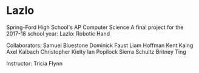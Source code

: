 # Lazlo
Spring-Ford High School's AP Computer Science A final project for the 2017-18 school year: Lazlo: Robotic Hand

Collaborators:
Samuel Bluestone
Dominick Faust 
Liam Hoffman
Kent Kaing
Axel Kalbach
Christopher Kielty
Ian Popilock
Sierra Schultz
Britney Ting

Instructor:
Tricia Flynn

